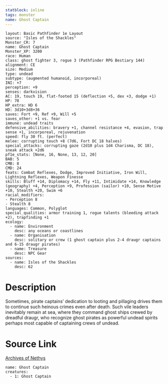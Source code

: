 ```yaml
---
statblock: inline
tags: monster
name: Ghost Captain
---
```

```statblock
layout: Basic Pathfinder 1e Layout
source: "Isles of the Shackles"
Monster_CR: 7
name: Ghost Captain
Monster_XP: 3200
race: Human
class: ghost fighter 3, rogue 3 (Pathfinder RPG Bestiary 144)
alignment: CE
size: Medium
type: undead
subtype: (augmented humanoid, incorporeal)
INI: +7
perception: +9
senses: darkvision
AC: 19, touch 19, flat-footed 15 (deflection +5, dex +3, dodge +1)
HP: 70
HP_extra: HD 6
HD: 3d10+3d8+36
saves: Fort +9, Ref +9, Will +5
saves_other: +1 vs. fear
immune: undead traits
defensive_abilities: bravery +1, channel resistance +4, evasion, trap sense +1, incorporeal, rejuvenation
speed: fly 30 ft. (perfect)
melee: corrupting touch +8 (7d6, Fort DC 18 halves)
special_attacks: corrupting gaze (2d10 plus 1d4 Charisma, DC 18), sneak attack +2d6
pf1e_stats: [None, 16, None, 13, 12, 20]
BAB: 5
CMB: 8
CMD: 24
feats: Combat Reflexes, Dodge, Improved Initiative, Iron Will, Lightning Reflexes, Weapon Finesse
skills: Bluff +14, Diplomacy +14, Fly +11, Intimidate +14, Knowledge (geography) +4, Perception +9, Profession (sailor) +10, Sense Motive +10, Stealth +20, Swim +6
racial_modifiers:
- Perception 8
- Stealth 8
languages: Common, Polyglot
special_qualities: armor training 1, rogue talents (bleeding attack +2), trapfinding +1
ecology:
  - name: Environment
    desc: any oceans or coastlines
  - name: Organisation
    desc: solitary or crew (1 ghost captain plus 2-4 draugr captains and 6-15 draugr pirates)
  - name: Treasure
    desc: NPC Gear
sources:
  - name: Isles of the Shackles
    desc: 62
```
# Description
Sometimes, pirate captains’ dedication to looting and pillaging drives them to continue such heinous crimes even after death. Such vile leaders inevitably remain at sea, where they command ghost ships crewed by dreadful draugr, who recognize ghost pirates as powerful undead spirits perhaps most capable of captaining crews of undead.
# Source Link
[Archives of Nethys](https://aonprd.com/MonsterDisplay.aspx?ItemName=Ghost%20Captain)
```encounter-table
name: Ghost Captain
creatures:
  - 1: Ghost Captain
```

